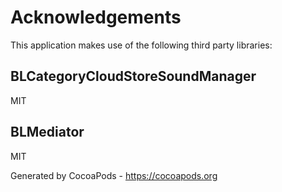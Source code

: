 # Acknowledgements
This application makes use of the following third party libraries:

## BLCategoryCloudStoreSoundManager

MIT


## BLMediator

MIT

Generated by CocoaPods - https://cocoapods.org

